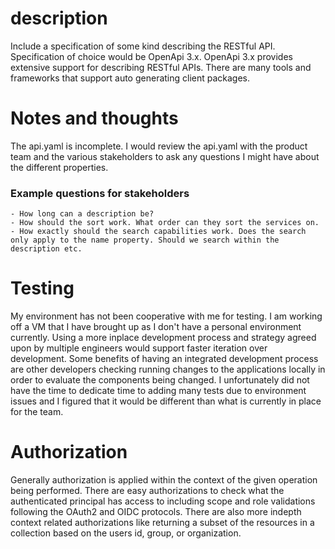 # description
Include a specification of some kind describing the RESTful API. Specification of choice would be OpenApi 3.x. OpenApi 3.x provides extensive support for describing RESTful APIs. There are many tools and frameworks that support auto generating client packages.

# Notes and thoughts
The api.yaml is incomplete. I would review the api.yaml with the product team and the various stakeholders to ask any questions I might have about the different properties.

### Example questions for stakeholders
    - How long can a description be?
    - How should the sort work. What order can they sort the services on.
    - How exactly should the search capabilities work. Does the search only apply to the name property. Should we search within the description etc.

# Testing
My environment has not been cooperative with me for testing. I am working off a VM that I have brought up as I don't have a personal environment currently. Using a more inplace development process and strategy agreed upon by multiple engineers would support faster iteration over development. Some benefits of having an integrated development process are other developers checking running changes to the applications locally in order to evaluate the components being changed. I unfortunately did not have the time to dedicate time to adding many tests due to environment issues and I figured that it would be different than what is currently in place for the team.

# Authorization
Generally authorization is applied within the context of the given operation being performed. There are easy authorizations to check what the authenticated principal has access to including scope and role validations following the OAuth2 and OIDC protocols. There are also more indepth context related authorizations like returning a subset of the resources in a collection based on the users id, group, or organization.